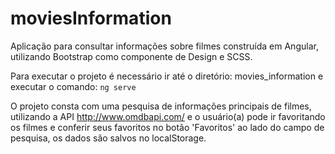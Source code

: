 # moviesInformation

Aplicação para consultar informações sobre filmes construída em Angular, utilizando Bootstrap como componente de Design e SCSS.

Para executar o projeto é necessário ir até o diretório: movies_information e executar o comando: ```ng serve```

O projeto consta com uma pesquisa de informações principais de filmes, utilizando a API http://www.omdbapi.com/ e o usuário(a) pode ir favoritando os filmes e conferir seus favoritos no botão 'Favoritos' ao lado do campo de pesquisa, os dados são salvos no localStorage.
